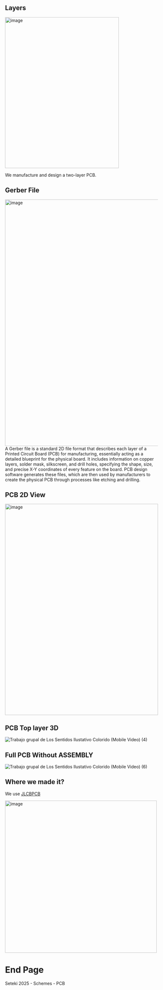 

## Layers

<img width="375" height="496" alt="image" src="https://github.com/user-attachments/assets/15a3f055-a1ef-4de5-94b1-ff7cb7a6c8a6" />

We manufacture and design a two-layer PCB.

## Gerber File
<img width="1168" height="810" alt="image" src="https://github.com/user-attachments/assets/cb1abd0b-c08c-467d-ab05-fd027b8deda1" />
A Gerber file is a standard 2D file format that describes each layer of a Printed Circuit Board (PCB) for manufacturing, essentially acting as a detailed blueprint for the physical board. It includes information on copper layers, solder mask, silkscreen, and drill holes, specifying the shape, size, and precise X-Y coordinates of every feature on the board. PCB design software generates these files, which are then used by manufacturers to create the physical PCB through processes like etching and drilling. 


## PCB 2D View
<img width="504" height="694" alt="image" src="https://github.com/user-attachments/assets/49f22be5-34bf-47d8-b478-a6e5dc1592c9" />

## PCB Top layer 3D

![Trabajo grupal de Los Sentidos Ilustativo Colorido (Mobile Video) (4)](https://github.com/user-attachments/assets/4d64b98e-acee-4a6c-9057-5b92fba57f17)

## Full PCB Without ASSEMBLY  
![Trabajo grupal de Los Sentidos Ilustativo Colorido (Mobile Video) (6)](https://github.com/user-attachments/assets/621bc3c5-75e6-4d8a-ad62-683a8748dbfa)

## Where we made it?
We use [JLCBPCB](https://jlcpcb.com/?from=VGB_AS&utm_source=google&utm_medium=cpc&utm_campaign=22267388602&utm_content=733910807963&utm_term=b_jlcpcb&adgroupid=180499149252&utm_network=g_&gad_source=1&gad_campaignid=22267388602&gbraid=0AAAAACUKBgTezCYjHAHwIkOCBiFHwEnOD&gclid=Cj0KCQjwrc7GBhCfARIsAHGcW5W3s6rYfjFjUMn4gspmBCtYJ4BvrDc_q5Znv-EsyegrX8PHNn9tAbIaAnqFEALw_wcB)


<img width="500" height="500" alt="image" src="https://github.com/user-attachments/assets/5834eb9d-0d11-452d-9afc-b0e6730457a8" />

# End Page
Seteki 2025 - Schemes - PCB
